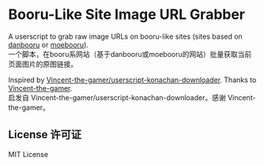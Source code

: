 # Booru-Like Site Image URL Grabber
A userscript to grab raw image URLs on booru-like sites (sites based on [danbooru](https://github.com/danbooru/danbooru) or [moebooru](https://github.com/moebooru/moebooru)).\
一个脚本，在booru系网站（基于danbooru或moebooru的网站）批量获取当前页面图片的原图链接。

Inspired by [Vincent-the-gamer/userscript-konachan-downloader](https://github.com/Vincent-the-gamer/userscript-konachan-downloader). Thanks to [Vincent-the-gamer](https://github.com/Vincent-the-gamer).\
启发自 Vincent-the-gamer/userscript-konachan-downloader。感谢 Vincent-the-gamer。

## License 许可证
MIT License